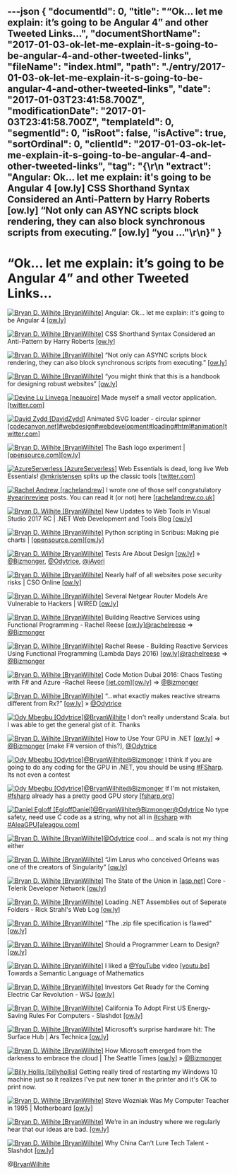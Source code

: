 ---json
{
  "documentId": 0,
  "title": "“Ok… let me explain: it’s going to be Angular 4” and other Tweeted Links…",
  "documentShortName": "2017-01-03-ok-let-me-explain-it-s-going-to-be-angular-4-and-other-tweeted-links",
  "fileName": "index.html",
  "path": "./entry/2017-01-03-ok-let-me-explain-it-s-going-to-be-angular-4-and-other-tweeted-links",
  "date": "2017-01-03T23:41:58.700Z",
  "modificationDate": "2017-01-03T23:41:58.700Z",
  "templateId": 0,
  "segmentId": 0,
  "isRoot": false,
  "isActive": true,
  "sortOrdinal": 0,
  "clientId": "2017-01-03-ok-let-me-explain-it-s-going-to-be-angular-4-and-other-tweeted-links",
  "tag": "{\r\n  \"extract\": \"Angular: Ok... let me explain: it's going to be Angular 4 [ow.ly] CSS Shorthand Syntax Considered an Anti-Pattern by Harry Roberts [ow.ly] “Not only can ASYNC scripts block rendering, they can also block synchronous scripts from executing.” [ow.ly] “you ...\"\r\n}"
}
---

# “Ok… let me explain: it’s going to be Angular 4” and other Tweeted Links…

[<img alt="Bryan D. Wilhite [BryanWilhite]" src="https://songhay.blob.core.windows.net/shared-social-twitter/BryanWilhite.jpeg">](http://t.co/UNdqV0Z1zz "Bryan D. Wilhite [BryanWilhite]") Angular: Ok... let me explain: it's going to be Angular 4 [[ow.ly]](http://ow.ly/GhpX3076kqX)

[<img alt="Bryan D. Wilhite [BryanWilhite]" src="https://songhay.blob.core.windows.net/shared-social-twitter/BryanWilhite.jpeg">](http://t.co/UNdqV0Z1zz "Bryan D. Wilhite [BryanWilhite]") CSS Shorthand Syntax Considered an Anti-Pattern by Harry Roberts [[ow.ly]](http://ow.ly/HmAL3073JhZ)

[<img alt="Bryan D. Wilhite [BryanWilhite]" src="https://songhay.blob.core.windows.net/shared-social-twitter/BryanWilhite.jpeg">](http://t.co/UNdqV0Z1zz "Bryan D. Wilhite [BryanWilhite]") “Not only can ASYNC scripts block rendering, they can also block synchronous scripts from executing.” [[ow.ly]](http://ow.ly/1ngc3077NRE)

[<img alt="Bryan D. Wilhite [BryanWilhite]" src="https://songhay.blob.core.windows.net/shared-social-twitter/BryanWilhite.jpeg">](http://t.co/UNdqV0Z1zz "Bryan D. Wilhite [BryanWilhite]") “you might think that this is a handbook for designing robust websites” [[ow.ly]](http://ow.ly/cXXL3077O7F)

[<img alt="Devine Lu Linvega [neauoire]" src="https://songhay.blob.core.windows.net/shared-social-twitter/neauoire.jpg">](https://t.co/gjVdNCQb9y "Devine Lu Linvega [neauoire]") Made myself a small vector application. [[twitter.com]](https://twitter.com/neauoire/status/815245644717760516/video/1)

[<img alt="David Zydd [DavidZydd]" src="https://songhay.blob.core.windows.net/shared-social-twitter/DavidZydd.jpeg">](https://t.co/8iU4tOMYuA "David Zydd [DavidZydd]") Animated SVG loader - circular spinner [[codecanyon.net]](https://codecanyon.net/item/rainbow-spinner-loader-svg-animation/19165412?ref=DavidZydd)[#webdesign](http://twitter.com/search?q=%23webdesign)[#webdevelopment](http://twitter.com/search?q=%23webdevelopment)[#loading](http://twitter.com/search?q=%23loading)[#html](http://twitter.com/search?q=%23html)[#animation](http://twitter.com/search?q=%23animation)[[twitter.com]](https://twitter.com/DavidZydd/status/814163501191196672/photo/1)

[<img alt="Bryan D. Wilhite [BryanWilhite]" src="https://songhay.blob.core.windows.net/shared-social-twitter/BryanWilhite.jpeg">](http://t.co/UNdqV0Z1zz "Bryan D. Wilhite [BryanWilhite]") The Bash logo experiment | [[opensource.com]](http://Opensource.com)[[ow.ly]](http://ow.ly/Qj3E3076nLt)

[<img alt="AzureServerless [AzureServerless]" src="https://songhay.blob.core.windows.net/shared-social-twitter/AzureServerless.jpg">](https://t.co/vhzSykOTe1 "AzureServerless [AzureServerless]") Web Essentials is dead, long live Web Essentials! [@mkristensen](http://twitter.com/mkristensen) splits up the classic tools [[twitter.com]](https://twitter.com/ChrisLove/status/814830809513336832)

[<img alt="Rachel Andrew [rachelandrew]" src="https://songhay.blob.core.windows.net/shared-social-twitter/rachelandrew.jpg">](https://t.co/bnYdfW0bPq "Rachel Andrew [rachelandrew]") I wrote one of those self congratulatory [#yearinreview](http://twitter.com/search?q=%23yearinreview) posts. You can read it (or not) here [[rachelandrew.co.uk]](https://rachelandrew.co.uk/archives/2016/12/31/2016-a-year-in-review/)

[<img alt="Bryan D. Wilhite [BryanWilhite]" src="https://songhay.blob.core.windows.net/shared-social-twitter/BryanWilhite.jpeg">](http://t.co/UNdqV0Z1zz "Bryan D. Wilhite [BryanWilhite]") New Updates to Web Tools in Visual Studio 2017 RC | .NET Web Development and Tools Blog [[ow.ly]](http://ow.ly/sp2h3076mZr)

[<img alt="Bryan D. Wilhite [BryanWilhite]" src="https://songhay.blob.core.windows.net/shared-social-twitter/BryanWilhite.jpeg">](http://t.co/UNdqV0Z1zz "Bryan D. Wilhite [BryanWilhite]") Python scripting in Scribus: Making pie charts | [[opensource.com]](http://Opensource.com)[[ow.ly]](http://ow.ly/iIrO3073HsK)

[<img alt="Bryan D. Wilhite [BryanWilhite]" src="https://songhay.blob.core.windows.net/shared-social-twitter/BryanWilhite.jpeg">](http://t.co/UNdqV0Z1zz "Bryan D. Wilhite [BryanWilhite]") Tests Are About Design [[ow.ly]](http://ow.ly/lfdX3073I4D) » [@Bizmonger](http://twitter.com/Bizmonger), [@Odytrice](http://twitter.com/Odytrice), [@iAyori](http://twitter.com/iAyori)

[<img alt="Bryan D. Wilhite [BryanWilhite]" src="https://songhay.blob.core.windows.net/shared-social-twitter/BryanWilhite.jpeg">](http://t.co/UNdqV0Z1zz "Bryan D. Wilhite [BryanWilhite]") Nearly half of all websites pose security risks | CSO Online [[ow.ly]](http://ow.ly/ZwaU3076ICl)

[<img alt="Bryan D. Wilhite [BryanWilhite]" src="https://songhay.blob.core.windows.net/shared-social-twitter/BryanWilhite.jpeg">](http://t.co/UNdqV0Z1zz "Bryan D. Wilhite [BryanWilhite]") Several Netgear Router Models Are Vulnerable to Hackers | WIRED [[ow.ly]](http://ow.ly/syx23076IFx)

[<img alt="Bryan D. Wilhite [BryanWilhite]" src="https://songhay.blob.core.windows.net/shared-social-twitter/BryanWilhite.jpeg">](http://t.co/UNdqV0Z1zz "Bryan D. Wilhite [BryanWilhite]") Building Reactive Services using Functional Programming - Rachel Reese [[ow.ly]](http://ow.ly/j2Ku3076Gnl)[@rachelreese](http://twitter.com/rachelreese) => [@Bizmonger](http://twitter.com/Bizmonger)

[<img alt="Bryan D. Wilhite [BryanWilhite]" src="https://songhay.blob.core.windows.net/shared-social-twitter/BryanWilhite.jpeg">](http://t.co/UNdqV0Z1zz "Bryan D. Wilhite [BryanWilhite]") Rachel Reese - Building Reactive Services Using Functional Programming (Lambda Days 2016) [[ow.ly]](http://ow.ly/XstN3076Gj3)[@rachelreese](http://twitter.com/rachelreese) => [@Bizmonger](http://twitter.com/Bizmonger)

[<img alt="Bryan D. Wilhite [BryanWilhite]" src="https://songhay.blob.core.windows.net/shared-social-twitter/BryanWilhite.jpeg">](http://t.co/UNdqV0Z1zz "Bryan D. Wilhite [BryanWilhite]") Code Motion Dubai 2016: Chaos Testing with F# and Azure -Rachel Reese [[jet.com]](http://Jet.com)[[ow.ly]](http://ow.ly/ynKN3076Gde) => [@Bizmonger](http://twitter.com/Bizmonger)

[<img alt="Bryan D. Wilhite [BryanWilhite]" src="https://songhay.blob.core.windows.net/shared-social-twitter/BryanWilhite.jpeg">](http://t.co/UNdqV0Z1zz "Bryan D. Wilhite [BryanWilhite]") “...what exactly makes reactive streams different from Rx?” [[ow.ly]](http://ow.ly/8ioy3077PcX) » [@Odytrice](http://twitter.com/Odytrice)

[<img alt="Ody Mbegbu [Odytrice]" src="https://songhay.blob.core.windows.net/shared-social-twitter/Odytrice.jpg">](https://t.co/8wuRpLOaxa "Ody Mbegbu [Odytrice]")[@BryanWilhite](http://twitter.com/BryanWilhite) I don't really understand Scala. but I was able to get the general gist of it. Thanks

[<img alt="Bryan D. Wilhite [BryanWilhite]" src="https://songhay.blob.core.windows.net/shared-social-twitter/BryanWilhite.jpeg">](http://t.co/UNdqV0Z1zz "Bryan D. Wilhite [BryanWilhite]") How to Use Your GPU in .NET [[ow.ly]](http://ow.ly/hGww3076mI5) => [@Bizmonger](http://twitter.com/Bizmonger) [make F# version of this?], [@Odytrice](http://twitter.com/Odytrice)

[<img alt="Ody Mbegbu [Odytrice]" src="https://songhay.blob.core.windows.net/shared-social-twitter/Odytrice.jpg">](https://t.co/8wuRpLOaxa "Ody Mbegbu [Odytrice]")[@BryanWilhite](http://twitter.com/BryanWilhite)[@Bizmonger](http://twitter.com/Bizmonger) I think if you are going to do any coding for the GPU in .NET, you should be using [#FSharp](http://twitter.com/search?q=%23FSharp). Its not even a contest

[<img alt="Ody Mbegbu [Odytrice]" src="https://songhay.blob.core.windows.net/shared-social-twitter/Odytrice.jpg">](https://t.co/8wuRpLOaxa "Ody Mbegbu [Odytrice]")[@BryanWilhite](http://twitter.com/BryanWilhite)[@Bizmonger](http://twitter.com/Bizmonger) If I'm not mistaken, [#fsharp](http://twitter.com/search?q=%23fsharp) already has a pretty good GPU story [[fsharp.org]](http://fsharp.org/use/gpu/)

[<img alt="Daniel Egloff [EgloffDaniel]" src="https://songhay.blob.core.windows.net/shared-social-twitter/EgloffDaniel.png">](http://t.co/ZBmjoIoV8U "Daniel Egloff [EgloffDaniel]")[@BryanWilhite](http://twitter.com/BryanWilhite)[@Bizmonger](http://twitter.com/Bizmonger)[@Odytrice](http://twitter.com/Odytrice) No type safety, need use C code as a string, why not all in [#csharp](http://twitter.com/search?q=%23csharp) with [#AleaGPU](http://twitter.com/search?q=%23AleaGPU)[[aleagpu.com]](http://www.aleagpu.com)

[<img alt="Bryan D. Wilhite [BryanWilhite]" src="https://songhay.blob.core.windows.net/shared-social-twitter/BryanWilhite.jpeg">](http://t.co/UNdqV0Z1zz "Bryan D. Wilhite [BryanWilhite]")[@Odytrice](http://twitter.com/Odytrice) cool... and scala is not my thing either

[<img alt="Bryan D. Wilhite [BryanWilhite]" src="https://songhay.blob.core.windows.net/shared-social-twitter/BryanWilhite.jpeg">](http://t.co/UNdqV0Z1zz "Bryan D. Wilhite [BryanWilhite]") “Jim Larus who conceived Orleans was one of the creators of Singularity” [[ow.ly]](http://ow.ly/k3BK3077POl)

[<img alt="Bryan D. Wilhite [BryanWilhite]" src="https://songhay.blob.core.windows.net/shared-social-twitter/BryanWilhite.jpeg">](http://t.co/UNdqV0Z1zz "Bryan D. Wilhite [BryanWilhite]") The State of the Union in [[asp.net]](http://ASP.NET) Core -Telerik Developer Network [[ow.ly]](http://ow.ly/hGRZ3076mS7)

[<img alt="Bryan D. Wilhite [BryanWilhite]" src="https://songhay.blob.core.windows.net/shared-social-twitter/BryanWilhite.jpeg">](http://t.co/UNdqV0Z1zz "Bryan D. Wilhite [BryanWilhite]") Loading .NET Assemblies out of Seperate Folders - Rick Strahl's Web Log [[ow.ly]](http://ow.ly/65rY3076mD8)

[<img alt="Bryan D. Wilhite [BryanWilhite]" src="https://songhay.blob.core.windows.net/shared-social-twitter/BryanWilhite.jpeg">](http://t.co/UNdqV0Z1zz "Bryan D. Wilhite [BryanWilhite]") "The .zip file specification is flawed" [[ow.ly]](http://ow.ly/87kA3076kM1)

[<img alt="Bryan D. Wilhite [BryanWilhite]" src="https://songhay.blob.core.windows.net/shared-social-twitter/BryanWilhite.jpeg">](http://t.co/UNdqV0Z1zz "Bryan D. Wilhite [BryanWilhite]") Should a Programmer Learn to Design? [[ow.ly]](http://ow.ly/hKXG3076mfN)

[<img alt="Bryan D. Wilhite [BryanWilhite]" src="https://songhay.blob.core.windows.net/shared-social-twitter/BryanWilhite.jpeg">](http://t.co/UNdqV0Z1zz "Bryan D. Wilhite [BryanWilhite]") I liked a [@YouTube](http://twitter.com/YouTube) video [[youtu.be]](http://youtu.be/psSyM1zp82k?a) Towards a Semantic Language of Mathematics

[<img alt="Bryan D. Wilhite [BryanWilhite]" src="https://songhay.blob.core.windows.net/shared-social-twitter/BryanWilhite.jpeg">](http://t.co/UNdqV0Z1zz "Bryan D. Wilhite [BryanWilhite]") Investors Get Ready for the Coming Electric Car Revolution - WSJ [[ow.ly]](http://ow.ly/69zf3076kEQ)

[<img alt="Bryan D. Wilhite [BryanWilhite]" src="https://songhay.blob.core.windows.net/shared-social-twitter/BryanWilhite.jpeg">](http://t.co/UNdqV0Z1zz "Bryan D. Wilhite [BryanWilhite]") California To Adopt First US Energy-Saving Rules For Computers - Slashdot [[ow.ly]](http://ow.ly/Wv2W3077OpD)

[<img alt="Bryan D. Wilhite [BryanWilhite]" src="https://songhay.blob.core.windows.net/shared-social-twitter/BryanWilhite.jpeg">](http://t.co/UNdqV0Z1zz "Bryan D. Wilhite [BryanWilhite]") Microsoft’s surprise hardware hit: The Surface Hub | Ars Technica [[ow.ly]](http://ow.ly/6aiv3076mmf)

[<img alt="Bryan D. Wilhite [BryanWilhite]" src="https://songhay.blob.core.windows.net/shared-social-twitter/BryanWilhite.jpeg">](http://t.co/UNdqV0Z1zz "Bryan D. Wilhite [BryanWilhite]") How Microsoft emerged from the darkness to embrace the cloud | The Seattle Times [[ow.ly]](http://ow.ly/tJ6L3073HI4) » [@Bizmonger](http://twitter.com/Bizmonger)

[<img alt="Billy Hollis [billyhollis]" src="https://songhay.blob.core.windows.net/shared-social-twitter/billyhollis.jpeg">](http://t.co/5lDLIXYDXi "Billy Hollis [billyhollis]") Getting really tired of restarting my Windows 10 machine just so it realizes I've put new toner in the printer and it's OK to print now.

[<img alt="Bryan D. Wilhite [BryanWilhite]" src="https://songhay.blob.core.windows.net/shared-social-twitter/BryanWilhite.jpeg">](http://t.co/UNdqV0Z1zz "Bryan D. Wilhite [BryanWilhite]") Steve Wozniak Was My Computer Teacher in 1995 | Motherboard [[ow.ly]](http://ow.ly/Usix3076Iw9)

[<img alt="Bryan D. Wilhite [BryanWilhite]" src="https://songhay.blob.core.windows.net/shared-social-twitter/BryanWilhite.jpeg">](http://t.co/UNdqV0Z1zz "Bryan D. Wilhite [BryanWilhite]") We’re in an industry where we regularly hear that our ideas are bad. [[ow.ly]](http://ow.ly/5Qfa3076nxu)

[<img alt="Bryan D. Wilhite [BryanWilhite]" src="https://songhay.blob.core.windows.net/shared-social-twitter/BryanWilhite.jpeg">](http://t.co/UNdqV0Z1zz "Bryan D. Wilhite [BryanWilhite]") Why China Can't Lure Tech Talent - Slashdot [[ow.ly]](http://ow.ly/zsVv3076nCQ)

@[BryanWilhite](https://twitter.com/BryanWilhite)
